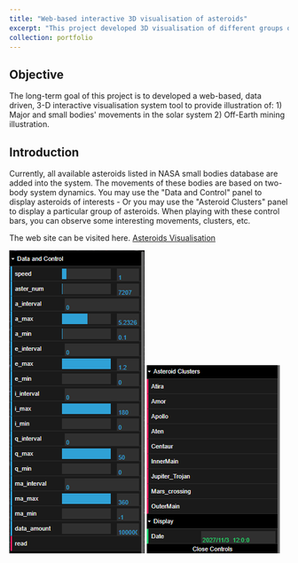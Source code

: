 ```yaml
---
title: "Web-based interactive 3D visualisation of asteroids"
excerpt: "This project developed 3D visualisation of different groups of asteroids<br/><img src='/images/project1.PNG'>"
collection: portfolio
---
```


## Objective 
The long-term goal of this project is to developed a web-based, data driven, 3-D interactive visualisation system tool to provide illustration of: 1) Major and small bodies' movements in the solar system 2) Off-Earth mining illustration.

## Introduction
Currently, all available asteroids listed in NASA small bodies database are added into the system. The movements of these bodies are based on two-body system dynamics. You may use the "Data and Control" panel to display asteroids of interests - Or you may use the "Asteroid Clusters" panel to display a particular group of asteroids. When playing with these control bars, you can observe some interesting movements, clusters, etc.

The web site can be visited here. [Asteroids Visualisation](http://www.traplan.xyz/)


![Data and Control Panel](/images/project1-1.PNG)
![Data and Control Panel](/images/project1-2.PNG)